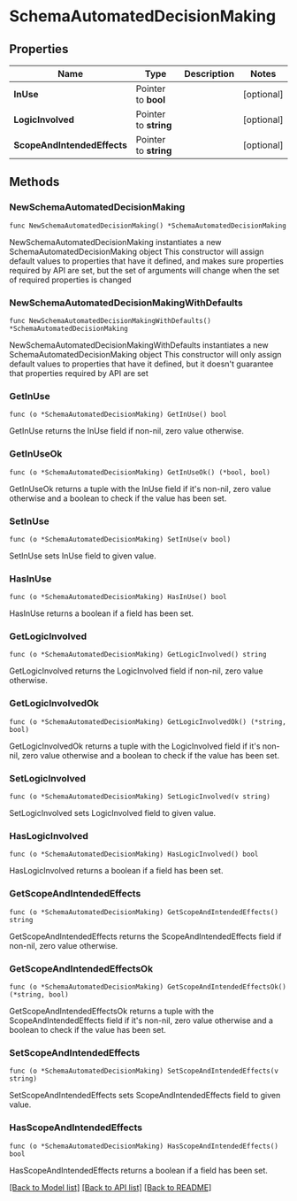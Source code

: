 # SchemaAutomatedDecisionMaking

## Properties

Name | Type | Description | Notes
------------ | ------------- | ------------- | -------------
**InUse** | Pointer to **bool** |  | [optional] 
**LogicInvolved** | Pointer to **string** |  | [optional] 
**ScopeAndIntendedEffects** | Pointer to **string** |  | [optional] 

## Methods

### NewSchemaAutomatedDecisionMaking

`func NewSchemaAutomatedDecisionMaking() *SchemaAutomatedDecisionMaking`

NewSchemaAutomatedDecisionMaking instantiates a new SchemaAutomatedDecisionMaking object
This constructor will assign default values to properties that have it defined,
and makes sure properties required by API are set, but the set of arguments
will change when the set of required properties is changed

### NewSchemaAutomatedDecisionMakingWithDefaults

`func NewSchemaAutomatedDecisionMakingWithDefaults() *SchemaAutomatedDecisionMaking`

NewSchemaAutomatedDecisionMakingWithDefaults instantiates a new SchemaAutomatedDecisionMaking object
This constructor will only assign default values to properties that have it defined,
but it doesn't guarantee that properties required by API are set

### GetInUse

`func (o *SchemaAutomatedDecisionMaking) GetInUse() bool`

GetInUse returns the InUse field if non-nil, zero value otherwise.

### GetInUseOk

`func (o *SchemaAutomatedDecisionMaking) GetInUseOk() (*bool, bool)`

GetInUseOk returns a tuple with the InUse field if it's non-nil, zero value otherwise
and a boolean to check if the value has been set.

### SetInUse

`func (o *SchemaAutomatedDecisionMaking) SetInUse(v bool)`

SetInUse sets InUse field to given value.

### HasInUse

`func (o *SchemaAutomatedDecisionMaking) HasInUse() bool`

HasInUse returns a boolean if a field has been set.

### GetLogicInvolved

`func (o *SchemaAutomatedDecisionMaking) GetLogicInvolved() string`

GetLogicInvolved returns the LogicInvolved field if non-nil, zero value otherwise.

### GetLogicInvolvedOk

`func (o *SchemaAutomatedDecisionMaking) GetLogicInvolvedOk() (*string, bool)`

GetLogicInvolvedOk returns a tuple with the LogicInvolved field if it's non-nil, zero value otherwise
and a boolean to check if the value has been set.

### SetLogicInvolved

`func (o *SchemaAutomatedDecisionMaking) SetLogicInvolved(v string)`

SetLogicInvolved sets LogicInvolved field to given value.

### HasLogicInvolved

`func (o *SchemaAutomatedDecisionMaking) HasLogicInvolved() bool`

HasLogicInvolved returns a boolean if a field has been set.

### GetScopeAndIntendedEffects

`func (o *SchemaAutomatedDecisionMaking) GetScopeAndIntendedEffects() string`

GetScopeAndIntendedEffects returns the ScopeAndIntendedEffects field if non-nil, zero value otherwise.

### GetScopeAndIntendedEffectsOk

`func (o *SchemaAutomatedDecisionMaking) GetScopeAndIntendedEffectsOk() (*string, bool)`

GetScopeAndIntendedEffectsOk returns a tuple with the ScopeAndIntendedEffects field if it's non-nil, zero value otherwise
and a boolean to check if the value has been set.

### SetScopeAndIntendedEffects

`func (o *SchemaAutomatedDecisionMaking) SetScopeAndIntendedEffects(v string)`

SetScopeAndIntendedEffects sets ScopeAndIntendedEffects field to given value.

### HasScopeAndIntendedEffects

`func (o *SchemaAutomatedDecisionMaking) HasScopeAndIntendedEffects() bool`

HasScopeAndIntendedEffects returns a boolean if a field has been set.


[[Back to Model list]](../README.md#documentation-for-models) [[Back to API list]](../README.md#documentation-for-api-endpoints) [[Back to README]](../README.md)


